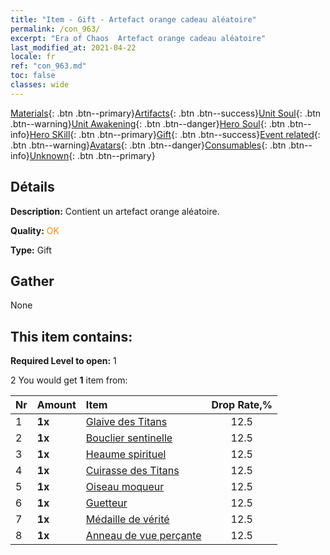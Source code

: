 ```yaml
---
title: "Item - Gift - Artefact orange cadeau aléatoire"
permalink: /con_963/
excerpt: "Era of Chaos  Artefact orange cadeau aléatoire"
last_modified_at: 2021-04-22
locale: fr
ref: "con_963.md"
toc: false
classes: wide
---
```

 [Materials](/ItemsFR/){: .btn .btn--primary}[Artifacts](/ItemsFR/Artifacts/){: .btn .btn--success}[Unit Soul](/ItemsFR/UnitSoul/){: .btn .btn--warning}[Unit Awakening](/ItemsFR/UnitAwakening/){: .btn .btn--danger}[Hero Soul](/ItemsFR/HeroSoul/){: .btn .btn--info}[Hero SKill](/ItemsFR/HeroSkill/){: .btn .btn--primary}[Gift](/ItemsFR/Gift/){: .btn .btn--success}[Event related](/ItemsFR/Events/){: .btn .btn--warning}[Avatars](/ItemsFR/Avatars/){: .btn .btn--danger}[Consumables](/ItemsFR/Consumables/){: .btn .btn--info}[Unknown](/ItemsFR/Unknown/){: .btn .btn--primary}

## Détails
 **Description:** Contient un artefact orange aléatoire.

 **Quality:** <span style="color: #FF8C00">OK</span>

 **Type:** Gift

## Gather

  None

## This item contains:

 **Required Level to open:** 1

 2 You would get **1** item  from:

  | Nr | Amount |     Item    | Drop Rate,% |
  |:---|:-------|:------------|:---------:|
  | 1 |  **1x** | [Glaive des Titans](/fr/Items/art_156/) | 12.5 | 
  | 2 |  **1x** | [Bouclier sentinelle](/fr/Items/art_157/) | 12.5 | 
  | 3 |  **1x** | [Heaume spirituel](/fr/Items/art_158/) | 12.5 | 
  | 4 |  **1x** | [Cuirasse des Titans](/fr/Items/art_159/) | 12.5 | 
  | 5 |  **1x** | [Oiseau moqueur](/fr/Items/art_132/) | 12.5 | 
  | 6 |  **1x** | [Guetteur](/fr/Items/art_133/) | 12.5 | 
  | 7 |  **1x** | [Médaille de vérité](/fr/Items/art_134/) | 12.5 | 
  | 8 |  **1x** | [Anneau de vue perçante](/fr/Items/art_135/) | 12.5 | 
